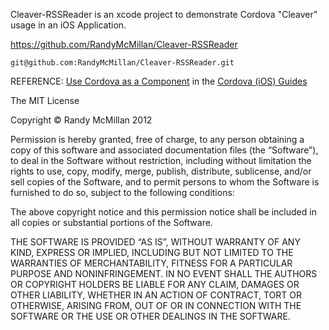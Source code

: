 Cleaver-RSSReader is an xcode project to demonstrate Cordova "Cleaver" usage in an iOS Application.

https://github.com/RandyMcMillan/Cleaver-RSSReader

	git@github.com:RandyMcMillan/Cleaver-RSSReader.git


REFERENCE: [Use Cordova as a Component](https://github.com/apache/incubator-cordova-ios/blob/master/guides/How%20to%20Use%20Cordova%20as%20a%20Component.md) in the [Cordova (iOS) Guides
](https://github.com/apache/incubator-cordova-ios/tree/master/guides)

The MIT License

Copyright © Randy McMillan 2012

Permission is hereby granted, free of charge, to any person obtaining a copy of this software and associated documentation files (the “Software”), to deal in the Software without restriction, including without limitation the rights to use, copy, modify, merge, publish, distribute, sublicense, and/or sell copies of the Software, and to permit persons to whom the Software is furnished to do so, subject to the following conditions:

The above copyright notice and this permission notice shall be included in all copies or substantial portions of the Software.

THE SOFTWARE IS PROVIDED “AS IS”, WITHOUT WARRANTY OF ANY KIND, EXPRESS OR IMPLIED, INCLUDING BUT NOT LIMITED TO THE WARRANTIES OF MERCHANTABILITY, FITNESS FOR A PARTICULAR PURPOSE AND NONINFRINGEMENT. IN NO EVENT SHALL THE AUTHORS OR COPYRIGHT HOLDERS BE LIABLE FOR ANY CLAIM, DAMAGES OR OTHER LIABILITY, WHETHER IN AN ACTION OF CONTRACT, TORT OR OTHERWISE, ARISING FROM, OUT OF OR IN CONNECTION WITH THE SOFTWARE OR THE USE OR OTHER DEALINGS IN THE SOFTWARE.

